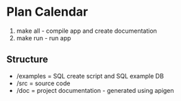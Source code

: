 # Plan Calendar

1) make all - compile app and create documentation
2) make run - run app

## Structure

* /examples = SQL create script and SQL example DB
* /src      = source code
* /doc      = project documentation - generated using apigen
